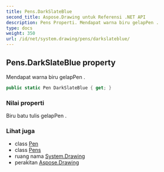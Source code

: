 ```yaml
---
title: Pens.DarkSlateBlue
second_title: Aspose.Drawing untuk Referensi .NET API
description: Pens Properti. Mendapat warna biru gelapPen .
type: docs
weight: 350
url: /id/net/system.drawing/pens/darkslateblue/
---
```

## Pens.DarkSlateBlue property

Mendapat warna biru gelapPen .

```csharp
public static Pen DarkSlateBlue { get; }
```

### Nilai properti

Biru batu tulis gelapPen .

### Lihat juga

* class [Pen](../../pen/)
* class [Pens](../)
* ruang nama [System.Drawing](../../pens/)
* perakitan [Aspose.Drawing](../../../)


